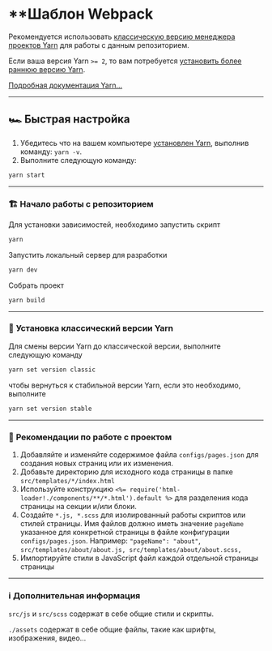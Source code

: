 # **Шаблон Webpack

Рекомендуется использовать [классическую версию менеджера проектов Yarn](https://classic.yarnpkg.com) для работы с данным репозиторием.

Если ваша версия Yarn `>= 2`, то вам потребуется [установить более раннюю версию Yarn](https://yarnpkg.com/cli/set/version).

[Подробная документация Yarn...](https://classic.yarnpkg.com/docs)

-------------------------------------

## 🏎 **Быстрая настройка**

1. Убедитесь что на вашем компьютере [установлен Yarn](https://classic.yarnpkg.com), выполнив команду: `yarn -v`.
2. Выполните следующую команду:

```zsh
yarn start
```

-------------------------------------

### 🏗 **Начало работы с репозиторием**

Для установки зависимостей, необходимо запустить скрипт

```zsh
yarn
```

Запустить локальный сервер для разработки

```zsh
yarn dev
```

Собрать проект

```zsh
yarn build
```

-------------------------------------

### 🔢 **Установка классический версии Yarn**

Для смены версии Yarn до классической версии, выполните следующую команду

```zsh
yarn set version classic
```

чтобы вернуться к стабильной версии Yarn, если это необходимо, выполните

```zsh
yarn set version stable
```

-------------------------------------

### 🧭 **Рекомендации по работе с проектом**

1. Добавляйте и изменяйте содержимое файла `configs/pages.json` для создания новых страниц или их изменения.
2. Добавьте директорию для исходного кода страницы в папке `src/templates/*/index.html`
3. Используйте конструкцию `<%= require('html-loader!./components/**/*.html').default %>` для разделения кода страницы на секции и/или блоки.
4. Создайте `*.js, *.scss` для изолированный работы скриптов или стилей страницы. Имя файлов должно иметь значение `pageName` указанное для конкретной страницы в файле конфигурации `configs/pages.json`. Например: `"pageName": "about"`, `src/templates/about/about.js, src/templates/about/about.scss,`
5. Импортируйте стили в JavaScript файл каждой отдельной страницы страницы

-------------------------------------

### ℹ️ **Дополнительная информация**

``src/js`` и ``src/scss`` содержат в себе общие стили и скрипты.

``./assets`` содержат в себе общие файлы, такие как шрифты, изображения, видео...

